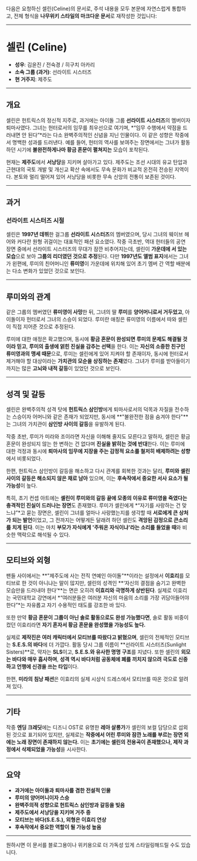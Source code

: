 다음은 요청하신 셀린(Celine)의 문서로, 주석 내용을 모두 본문에 자연스럽게 통합하고, 전체 형식을 **나무위키 스타일의 마크다운 문서**로 재작성한 것입니다:

---

# 셀린 (Celine)

- **성우**: 김윤진 / 전숙경 / 히구치 아카리
- **소속 그룹 (과거)**: 선라이트 시스터즈
- **현 거주지**: 제주도

---

## 개요

셀린은 헌트릭스의 정신적 지주로, 과거에는 아이돌 그룹 **선라이트 시스터즈**의 멤버이자 퇴마사였다. 그녀는 헌터로서의 임무를 최우선으로 여기며, \*“임무 수행에서 약점을 드러내면 안 된다”\*라는 다소 완벽주의적인 신념을 지닌 인물이다. 이 같은 성향은 작중에서 명백한 성과를 드러낸다. 예를 들어, 헌터의 역사를 보여주는 장면에서는 그녀가 활동하던 시기에 **불완전하게나마 황금 혼문이 펼쳐지는** 모습이 포착된다.

현재는 **제주도**에서 **서낭당**을 지키며 살아가고 있다. 제주도는 조선 시대의 유교 탄압과 근현대의 국토 개발 및 개신교 확산 속에서도 무속 문화가 비교적 온전히 전승된 지역이다. 본토와 멀리 떨어져 있어 서낭당을 비롯한 무속 신앙의 전통이 보존된 것이다.

---

## 과거

### 선라이트 시스터즈 시절

셀린은 **1997년 데뷔**한 걸그룹 **선라이트 시스터즈**의 멤버였으며, 당시 그녀의 웨이브 헤어와 커다란 원형 귀걸이는 대표적인 패션 요소였다. 작중 극초반, 역대 헌터들의 공연 장면 중에서 선라이트 시스터즈의 무대가 잠깐 비추어지는데, 셀린이 **가운데에 서 있는 모습**으로 보아 **그룹의 리더였던 것으로 추정**된다.
다만 **1997년도 앨범 표지**에서는 그녀가 왼편에, 루미의 친어머니인 **류미영**이 가운데에 위치해 있어 초기 멤버 간 역할 배분에는 다소 변화가 있었던 것으로 보인다.

---

## 루미와의 관계

같은 그룹의 멤버였던 **류미영이 사망**한 뒤, 그녀의 딸 **루미**를 **양어머니로서 거두었고**, 아이돌이자 헌터로서 그녀의 스승이 되었다. 루미란 애칭은 류미영의 이름에서 따와 셀린이 직접 지어준 것으로 추정된다.

루미에 대한 애정은 확고했으며, 동시에 **황금 혼문이 완성되면 루미의 문제도 해결될 것이라 믿고**, **루미의 출생에 얽힌 진실을 감추는 선택**을 한다. 이는 **자신의 소중한 친구인 류미영과의 맹세 때문**으로, 루미는 셀린에게 있어 지켜야 할 존재이자, 동시에 헌터로서 제거해야 할 대상이라는 **가치관의 모순을 상징하는 존재**였다. 그녀가 루미를 받아들이기까지는 많은 **고뇌와 내적 갈등**이 있었던 것으로 보인다.

---

## 성격 및 갈등

셀린은 완벽주의적 성격 탓에 **헌트릭스 삼인방**에게 퇴마사로서의 덕목과 자질을 전수하는 스승이자 어머니와 같은 존재가 되었지만, 동시에 \*\*"불완전한 점을 숨겨야 한다"\*\*는 그녀의 가치관이 **삼인방 사이의 갈등**을 유발하게 된다.

작중 초반, 루미가 미라와 조이라면 자신을 이해해 줄지도 모른다고 말하자, 셀린은 황금 혼문이 완성되지 않는 한 변하는 건 없다며 **진실을 밝히는 것에 반대**한다. 이는 루미에 대한 걱정과 동시에 **퇴마사의 임무에 지장을 주는 감정적 요소를 철저히 배제하려는 성향**에서 비롯되었다.

한편, 헌트릭스 삼인방이 갈등을 해소하고 다시 관계를 회복한 것과는 달리, **루미와 셀린 사이의 갈등은 해소되지 않은 채로 남아** 있으며, 이는 **후속작에서 중요한 서사 요소가 될 가능성**이 높다.

특히, 초기 컨셉 아트에는 **셀린이 루미와의 갈등 끝에 모종의 이유로 류미영을 죽였다는 충격적인 진실이 드러나는 장면**도 존재했다. 루미가 셀린에게 \*“자기를 사랑하는 건 맞느냐”\*고 묻는 장면은, 셀린이 그녀를 얼마나 사랑했는지를 생각할 때 **서로에게 큰 상처가 되는 발언**이었고, 그 전까지는 어떻게든 달래려 하던 셀린도 **격앙된 감정으로 큰소리를 치게 된다**. 이는 마치 **부모가 자식에게 '주워온 자식이냐'라는 소리를 들었을 때**와 비슷한 맥락으로 해석될 수 있다.

---

## 모티브와 외형

팬들 사이에서는 \*\*"제주도에 사는 전직 연예인 아이돌"\*\*이라는 설정에서 **이효리**를 모티브로 한 것이 아니냐는 말이 많지만, 셀린의 성격인 \*\*‘자신의 결점을 숨기고 완벽한 모습만을 드러내야 한다’\*\*는 면은 오히려 **이효리와 극명하게 상반된다**. 실제로 이효리는 국민대학교 강연에서 \*“여러분들은 여러분 자신의 마음의 소리를 가장 귀담아들어야 한다”\*는 자유롭고 자기 수용적인 태도를 강조한 바 있다.

또한 만약 **황금 혼문이 그룹이 아닌 솔로 활동으로도 완성 가능했다면**, 솔로 활동 비중이 컸던 이효리라면 **자기 혼자서 황금 혼문을 완성했을 가능성도 높다.**

실제로 **제작진은 여러 캐릭터에서 모티브를 따왔다고 밝혔으며**, 셀린의 전체적인 모티브는 **S.E.S.의 바다**에 더 가깝다. 활동 당시 그룹 이름이 \*\*선라이트 시스터즈(Sunlight Sisters)\*\*로, 약자는 **SLS**이고, **S.E.S.와 유사한 명명 구조**를 지녔다. 또한 셀린의 **외모는 바다와 매우 흡사하며**, **성격 역시 바다처럼 공동체에 폐를 끼치지 않으려 극도로 신중하고 언행에 신경을 쓰는 타입**이다.

한편, **미라의 침낭 패션**은 이효리의 실제 시상식 드레스에서 모티브를 따온 것으로 알려져 있다.

---

## 기타

작중 **엔딩 크레딧**에는 디즈니 OST로 유명한 **레아 살롱가**가 셀린의 보컬 담당으로 섭외된 것으로 표기되어 있지만, 실제로는 **작중에서 어린 루미와 잠깐 노래를 부르는 장면 외에는 노래 장면이 존재하지 않는다.** 이는 **초기에는 셀린의 전용곡이 존재했으나, 제작 과정에서 삭제되었을 가능성**을 시사한다.

---

## 요약

- **과거에는 아이돌과 퇴마사를 겸한 전설적 인물**
- **루미의 양어머니이자 스승**
- **완벽주의적 성향으로 헌트릭스 삼인방과 갈등을 빚음**
- **제주도에서 서낭당을 지키며 거주 중**
- **모티브는 바다(S.E.S.), 외형은 이효리 연상**
- **후속작에서 중요한 역할이 될 가능성 높음**

---

원하시면 이 문서를 블로그용이나 위키용으로 더 가독성 있게 스타일링해드릴 수도 있습니다.
